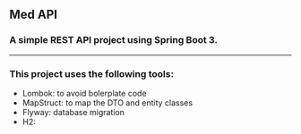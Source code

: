 ## Med API
### A simple REST API project using Spring Boot 3.
---  

### This project uses the following tools:
  - Lombok: to avoid bolerplate code
  - MapStruct: to map the DTO and entity classes
  - Flyway: database migration
  - H2:
